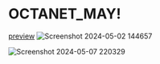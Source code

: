 # OCTANET_MAY!
[preview](https://github.com/shivgupta198922/OCTANET_MAY/assets/153531902/e2850e3f-c1cc-4011-aec9-b11b384f0f7c)
![Screenshot 2024-05-02 144657](https://github.com/shivgupta198922/OCTANET_MAY/assets/153531902/4deff49f-0e20-46cc-b9ce-097f2be66d82)

![Screenshot 2024-05-07 220329](https://github.com/shivgupta198922/OCTANET_MAY_webdevelopment/assets/153531902/6e363eb3-7adc-4bca-9a60-f45378063f8b)
